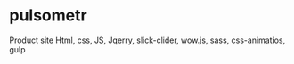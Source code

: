 # pulsometr

Product site 
Html, css, JS, Jqerry, slick-clider, wow.js, sass, css-animatios, gulp  
